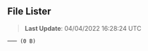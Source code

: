 ## File Lister
<!-- File Lister Display -->
> **Last Update**: 04/04/2022 16:28:24 UTC

```
─── (0 B) 
```
<!-- File Lister Display -->

